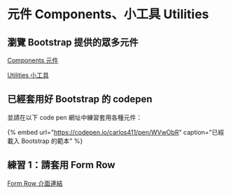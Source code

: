 # 元件 Components、小工具 Utilities

## 瀏覽 Bootstrap 提供的眾多元件

[Components 元件](https://getbootstrap.com/docs/4.3/components/alerts/)

[Utilities 小工具](https://getbootstrap.com/docs/4.3/utilities/borders/)

## 已經套用好 Bootstrap 的 codepen

並請在以下 code pen 網址中練習套用各種元件：

{% embed url="https://codepen.io/carlos411/pen/WVwObR" caption="已經載入 Bootstrap 的範本" %}

## 練習 1：請套用 Form Row

[Form Row 介面連結](https://getbootstrap.com/docs/4.3/components/forms/#form-row)



